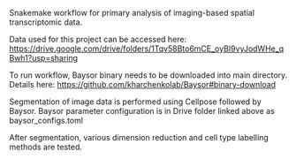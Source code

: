 Snakemake workflow for primary analysis of imaging-based spatial transcriptomic data. 

Data used for this project can be accessed here: https://drive.google.com/drive/folders/1Tqv58Bto6mCE_oyBI9vyJodWHe_qBwh1?usp=sharing

To run workflow, Baysor binary needs to be downloaded into main directory. Details here: https://github.com/kharchenkolab/Baysor#binary-download

Segmentation of image data is performed using Cellpose followed by Baysor. Baysor parameter configuration is in Drive folder linked above as baysor_configs.toml

After segmentation, various dimension reduction and cell type labelling methods are tested. 
